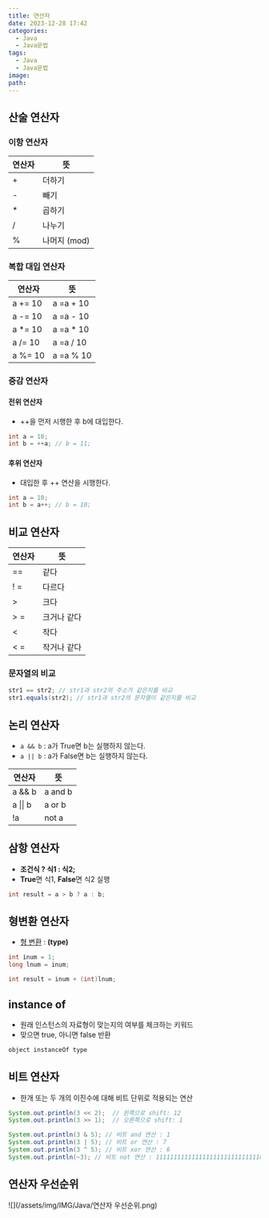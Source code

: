 ```yaml
---
title: 연산자
date: 2023-12-28 17:42
categories:
  - Java
  - Java문법
tags:
  - Java
  - Java문법
image: 
path:
---
```


## 산술 연산자
### 이항 연산자

|연산자|뜻|
| --- | --- |
| + | 더하기 |
| - | 빼기 |
| * | 곱하기 |
| / | 나누기 |
| % | 나머지 (mod) |

### 복합 대입 연산자

|연산자|뜻|
| --- | --- |
| a += 10 | a =a + 10 |
| a -= 10 | a =a - 10 |
| a *= 10 | a =a * 10 |
| a /= 10 | a =a / 10 |
| a %= 10 | a =a % 10 |

### 증감 연산자

#### 전위 연산자

- ++을 먼저 시행한 후 b에 대입한다.

```java
int a = 10;
int b = ++a; // b = 11;
```

#### 후위 연산자

- 대입한 후 ++ 연산을 시행한다.

```java
int a = 10;
int b = a++; // b = 10;
```


## 비교 연산자

|연산자|뜻|
| --- | --- |
| == | 같다 |
| ! = | 다르다 |
| > | 크다 |
| > = | 크거나 같다 |
| < | 작다 |
| < = | 작거나 같다 |

### 문자열의 비교

```java
str1 == str2; // str1과 str2의 주소가 같은지를 비교
str1.equals(str2); // str1과 str2의 문자열이 같은지를 비교
```

## 논리 연산자
- `a && b` : a가 True면 b는 실행하지 않는다.
- `a || b` : a가 False면 b는 실행하지 않는다.

|연산자|뜻|
| --- | --- |
| a && b | a and b |
| a \|\| b | a or b |
| !a | not a |

## 삼항 연산자
- **조건식 ? 식1 : 식2;**
- **True**면 식1, **False**면 식2 실행

```java
int result = a > b ? a : b; 
```

## 형변환 연산자
+ [형 변환](https://sonjh919.github.io/posts/형-변환) : **(type)**

```java
int inum = 1;
long lnum = inum;

int result = inum + (int)lnum;
```

## instance of
+ 원래 인스턴스의 자료형이 맞는지의 여부를 체크하는 키워드
+ 맞으면 true, 아니면 false 반환

```java
object instanceOf type
```

## 비트 연산자
+ 한개 또는 두 개의 이진수에 대해 비트 단위로 적용되는 연산

```java
System.out.println(3 << 2);  // 왼쪽으로 shift: 12
System.out.println(3 >> 1);  // 오른쪽으로 shift: 1

System.out.println(3 & 5); // 비트 and 연산 : 1
System.out.println(3 | 5); // 비트 or 연산 : 7
System.out.println(3 ^ 5); // 비트 xor 연산 : 6
System.out.println(~3); // 비트 not 연산 : 11111111111111111111111111111010

```

## 연산자 우선순위
![](/assets/img/IMG/Java/연산자 우선순위.png)

